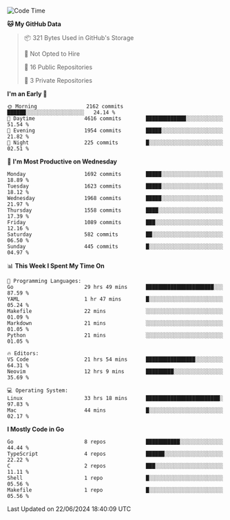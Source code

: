<!--START_SECTION:waka-->
![Code Time](http://img.shields.io/badge/Code%20Time-726%20hrs%2059%20mins-blue)

**🐱 My GitHub Data** 

> 📦 321 Bytes Used in GitHub's Storage 
 > 
> 🚫 Not Opted to Hire
 > 
> 📜 16 Public Repositories 
 > 
> 🔑 3 Private Repositories 
 > 
**I'm an Early 🐤** 

```text
🌞 Morning                2162 commits        ██████░░░░░░░░░░░░░░░░░░░   24.14 % 
🌆 Daytime                4616 commits        █████████████░░░░░░░░░░░░   51.54 % 
🌃 Evening                1954 commits        █████░░░░░░░░░░░░░░░░░░░░   21.82 % 
🌙 Night                  225 commits         █░░░░░░░░░░░░░░░░░░░░░░░░   02.51 % 
```
📅 **I'm Most Productive on Wednesday** 

```text
Monday                   1692 commits        █████░░░░░░░░░░░░░░░░░░░░   18.89 % 
Tuesday                  1623 commits        █████░░░░░░░░░░░░░░░░░░░░   18.12 % 
Wednesday                1968 commits        █████░░░░░░░░░░░░░░░░░░░░   21.97 % 
Thursday                 1558 commits        ████░░░░░░░░░░░░░░░░░░░░░   17.39 % 
Friday                   1089 commits        ███░░░░░░░░░░░░░░░░░░░░░░   12.16 % 
Saturday                 582 commits         ██░░░░░░░░░░░░░░░░░░░░░░░   06.50 % 
Sunday                   445 commits         █░░░░░░░░░░░░░░░░░░░░░░░░   04.97 % 
```


📊 **This Week I Spent My Time On** 

```text
💬 Programming Languages: 
Go                       29 hrs 49 mins      ██████████████████████░░░   87.59 % 
YAML                     1 hr 47 mins        █░░░░░░░░░░░░░░░░░░░░░░░░   05.24 % 
Makefile                 22 mins             ░░░░░░░░░░░░░░░░░░░░░░░░░   01.09 % 
Markdown                 21 mins             ░░░░░░░░░░░░░░░░░░░░░░░░░   01.05 % 
Python                   21 mins             ░░░░░░░░░░░░░░░░░░░░░░░░░   01.05 % 

🔥 Editors: 
VS Code                  21 hrs 54 mins      ████████████████░░░░░░░░░   64.31 % 
Neovim                   12 hrs 9 mins       █████████░░░░░░░░░░░░░░░░   35.69 % 

💻 Operating System: 
Linux                    33 hrs 18 mins      ████████████████████████░   97.83 % 
Mac                      44 mins             █░░░░░░░░░░░░░░░░░░░░░░░░   02.17 % 
```

**I Mostly Code in Go** 

```text
Go                       8 repos             ███████████░░░░░░░░░░░░░░   44.44 % 
TypeScript               4 repos             ██████░░░░░░░░░░░░░░░░░░░   22.22 % 
C                        2 repos             ███░░░░░░░░░░░░░░░░░░░░░░   11.11 % 
Shell                    1 repo              █░░░░░░░░░░░░░░░░░░░░░░░░   05.56 % 
Makefile                 1 repo              █░░░░░░░░░░░░░░░░░░░░░░░░   05.56 % 
```




 Last Updated on 22/06/2024 18:40:09 UTC
<!--END_SECTION:waka-->

